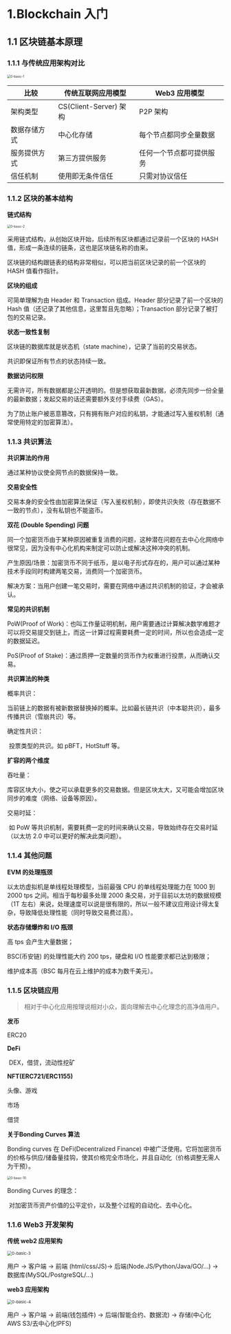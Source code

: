 # 1.Blockchain 入门

## 1.1 区块链基本原理

### 1.1.1 与传统应用架构对比

<img src="images\0-basic-1.png" alt="0-basic-1" style="zoom:50%;" />

| 比较         | 传统互联网应用模型     | Web3 应用模型            |
| ------------ | ---------------------- | ------------------------ |
| 架构类型     | CS(Client-Server) 架构 | P2P 架构                 |
| 数据存储方式 | 中心化存储             | 每个节点都同步全量数据   |
| 服务提供方式 | 第三方提供服务         | 任何一个节点都可提供服务 |
| 信任机制     | 使用即无条件信任       | 只需对协议信任           |



### 1.1.2 区块的基本结构

**链式结构**

<img src="images\0-basic-2.png" alt="0-basic-2" style="zoom:50%;" />

采用链式结构，从创始区块开始，后续所有区块都通过记录前一个区块的 HASH 值，形成一条连续的链条，这也是区块链名称的由来。

区块链的结构跟链表的结构非常相似，可以把当前区块记录的前一个区块的 HASH 值看作指针。

**区块的组成**

可简单理解为由 Header 和 Transaction 组成。Header 部分记录了前一个区块的 Hash 值（还记录了其他信息，这里暂且先忽略）；Transaction 部分记录了被打包的交易记录。

**状态一致性复制**

区块链的数据库就是状态机（state machine），记录了当前的交易状态。

共识即保证所有节点的状态持续一致。

**数据访问权限**

无需许可，所有数据都是公开透明的。但是想获取最新数据，必须先同步一份全量的最新数据；发起交易的话还需要额外支付手续费（GAS）。

为了防止账户被恶意篡改，只有拥有账户对应的私钥，才能通过写入鉴权机制（通常使用特定的加密算法）。



### 1.1.3 共识算法

**共识算法的作用**

通过某种协议使全网节点的数据保持一致。

**交易安全性**

交易本身的安全性由加密算法保证（写入鉴权机制），即使共识失败（存在数据不一致的节点），没有私钥也不能盗币。

**双花 (Double Spending) 问题**

同一个加密货币由于某种原因被重复消费的问题，这种潜在问题在去中心化网络中很常见，因为没有中心化机构来制定可以防止或解决这种冲突的机制。

产生原因/场景：加密货币不同于纸币，是以电子形式存在的，用户可以通过某种技术手段同时构建两笔交易，消费同一个加密货币。

解决方案：当用户创建一笔交易时，需要在网络中通过共识机制的验证，才会被承认。

**常见的共识机制**

PoW(Proof of Work)：也叫工作量证明机制，用户需要通过计算解决数学难题才可以将交易提交到链上，而这一计算过程需要耗费一定的时间，所以也会造成一定的数据延迟。

PoS(Proof of Stake)：通过质押一定数量的货币作为权重进行投票，从而确认交易。

**共识算法的种类**

概率共识：

​	当前链上的数据有被新数据替换掉的概率。比如最长链共识（中本聪共识），最多传播共识（雪崩共识）等。

确定性共识：

​	投票类型的共识。如 pBFT，HotStuff 等。

**扩容的两个维度**

吞吐量：

​	库容区块大小，使之可以承载更多的交易数据。但是区块太大，又可能会增加区块同步的难度（网络、设备等原因）。

交易时延：

​	如 PoW 等共识机制，需要耗费一定的时间来确认交易，导致始终存在交易时延（以太坊 2.0 中可以更好的解决此类问题）。



### 1.1.4 其他问题

**EVM 的处理瓶颈**

以太坊虚拟机是单线程处理模型，当前最强 CPU 的单线程处理能力在 1000 到 2000 tps 之间。相当于每秒最多处理 2000 条交易，对于目前以太坊的数据规模（1T 左右）来说，处理速度可以说是很有限的，所以一般不建议应用设计得太复杂，导致降低处理性能（同时导致交易费过高）。

**状态存储爆炸和 I/O 瓶颈**

高 tps 会产生大量数据；

BSC(币安链) 的处理性能大约 200 tps，硬盘和 I/O 性能要求都已达到极限；

维护成本高（BSC 每月在云上维护的成本为数千美元）。



### 1.1.5 区块链应用

> 相对于中心化应用按理说相对小众，面向理解去中心化理念的高净值用户。

**发币**

ERC20

**DeFi**

​	DEX，借贷，流动性挖矿

**NFT(ERC721/ERC1155)**

头像、游戏

市场

借贷

**关于Bonding Curves 算法**

Bonding curves  在 DeFi(Decentralized Finance) 中被广泛使用。它将加密货币的价格与供应/储备量挂钩，使其价格完全市场化，并且自动化（价格调整无需人为干预）。

<img src="images\0-basic-10.png" alt="0-basic-10" style="zoom:50%;" />

Bonding Curves 的理念：

​	对加密货币资产价值的公平定价，以及整个过程的自动化、去中心化。



### 1.1.6 Web3 开发架构

**传统 web2 应用架构**

<img src="images\0-basic-3.png" alt="0-basic-3" style="zoom:67%;" />

用户 -> 客户端 -> 前端 (html/css/JS)-> 后端(Node.JS/Python/Java/GO/...) -> 数据库(MySQL/PostgreSQL/...)

**web3 应用架构**

<img src="images\0-basic-4.png" alt="0-basic-4" style="zoom:67%;" />

用户 -> 客户端 -> 前端(钱包插件) -> 后端(智能合约、数据流) -> 存储(中心化AWS S3/去中心化IPFS)

